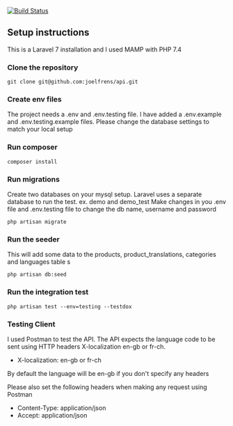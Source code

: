 [![Build Status](https://travis-ci.com/joelfrens/api.svg?branch=master)](https://travis-ci.com/joelfrens/api)

## Setup instructions

This is a Laravel 7 installation and I used MAMP with PHP 7.4

### Clone the repository 

``` git clone git@github.com:joelfrens/api.git ```

### Create env files

The project needs a .env and .env.testing file. I have added a .env.example and .env.testing.example files. Please change the database settings to match your local setup

### Run composer

``` composer install ```

### Run migrations

Create two databases on your mysql setup. Laravel uses a separate database to run the test. ex. demo and demo_test
Make changes in you .env file and .env.testing file to change the db name, username and password

``` php artisan migrate ```

### Run the seeder

This will add some data to the products, product_translations, categories and languages table s

``` php artisan db:seed ```

### Run the integration test

``` php artisan test --env=testing --testdox ```

### Testing Client

I used Postman to test the API. The API expects the language code to be sent using HTTP headers X-localization en-gb or fr-ch.
- X-localization: en-gb or fr-ch

By default the language will be en-gb if you don't specify any headers


Please also set the following headers when making any request using Postman

- Content-Type: application/json
- Accept: application/json

